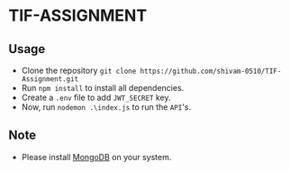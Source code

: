 # TIF-ASSIGNMENT

## Usage
- Clone the repository ``` git clone https://github.com/shivam-0510/TIF-Assignment.git ```
- Run ``` npm install ``` to install all dependencies.
- Create a ``` .env ``` file to add  ``` JWT_SECRET ``` key.
- Now, run ``` nodemon .\index.js ``` to run the  ``` API ```'s.

## Note
- Please install [MongoDB](https://www.mongodb.com/try/download/community) on your system.

